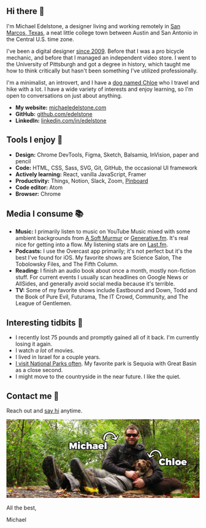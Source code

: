 ## Hi there 👋
I'm Michael Edelstone, a designer living and working remotely in [San Marcos, Texas](https://goo.gl/maps/RF69xpHXDVu), a neat little college town between Austin and San Antonio in the Central U.S. time zone.

I've been a digital designer [since 2009](https://edelstone.github.io/my-first-website/). Before that I was a pro bicycle mechanic, and before that I managed an independent video store. I went to the University of Pittsburgh and got a degree in history, which taught me how to think critically but hasn't been something I've utilized professionally.

I'm a minimalist, an introvert, and I have a [dog named Chloe](https://photos.app.goo.gl/dZmnf8guXIF7MCxw1) who I travel and hike with a lot. I have a wide variety of interests and enjoy learning, so I'm open to conversations on just about anything.

- **My website:** [michaeledelstone.com](https://michaeledelstone.com)
- **GitHub:** [github.com/edelstone](https://github.com/edelstone)
- **LinkedIn:** [linkedin.com/in/edelstone](https://linkedin.com/in/edelstone)

## Tools I enjoy 🔧
 - **Design:** Chrome DevTools, Figma, Sketch, Balsamiq, InVision, paper and pencil
 - **Code:** HTML, CSS, Sass, SVG, Git, GitHub, the occasional UI framework
 - **Actively learning:** React, vanilla JavaScript, Framer
 - **Productivity:** Things, Notion, Slack, Zoom, [Pinboard](https://pinboard.in/u:tsanzer)
 - **Code editor:** Atom
 - **Browser:** Chrome

## Media I consume 📚
 - **Music:** I primarily listen to music on YouTube Music mixed with some ambient backgrounds from [A Soft Murmur](http://asoftmurmur.com/) or [Generative.fm](https://generative.fm/). It's real nice for getting into a flow. My listening stats are on [Last.fm](http://www.last.fm/user/tsanzer).
 - **Podcasts:** I use the Overcast app primarily; it's not perfect but it's the best I've found for iOS. My favorite shows are Science Salon, The Tobolowsky Files, and The Fifth Column.
 - **Reading:** I finish an audio book about once a month, mostly non-fiction stuff. For current events I usually scan headlines on Google News or AllSides, and generally avoid social media because it's terrible.
 - **TV:** Some of my favorite shows include Eastbound and Down, Todd and the Book of Pure Evil, Futurama, The IT Crowd, Community, and The League of Gentlemen.

## Interesting tidbits 🤔
 - I recently lost 75 pounds and promptly gained all of it back. I'm currently losing it again.
 - I watch *a lot* of movies.
 - I lived in Israel for a couple years.
 - [I visit National Parks often](https://drive.google.com/open?id=18UmsEMmCnD-Nw_pzG3fmYnuURfY&usp=sharing). My favorite park is Sequoia with Great Basin as a close second.
 - I might move to the countryside in the near future. I like the quiet.

## Contact me 🤙
Reach out and [say hi](https://michaeledelstone.com/contact) anytime.

!["Michael and Chloe"](assets/images/me-and-chloe.jpg)

All the best,

Michael
